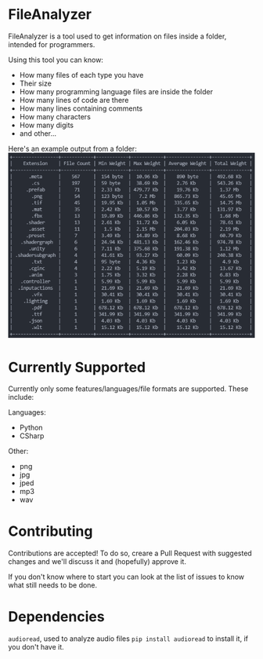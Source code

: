# FileAnalyzer

FileAnalyzer is a tool used to get information on files inside a folder, intended for programmers.

Using this tool you can know:
- How many files of each type you have
- Their size
- How many programming language files are inside the folder
- How many lines of code are there
- How many lines containing comments
- How many characters
- How many digits
- and other...
  
Here's an example output from a folder:
![](Example_Output.png)

# Currently Supported

Currently only some features/languages/file formats are supported. These include:

Languages:
- Python
- CSharp

Other:
- png
- jpg
- jped
- mp3
- wav

# Contributing
Contributions are accepted!
To do so, creare a Pull Request with suggested changes and we'll discuss it and (hopefully) approve it.

If you don't know where to start you can look at the list of issues to know what still needs to be done.

# Dependencies

`audioread`, used to analyze audio files
`pip install audioread` to install it, if you don't have it.
